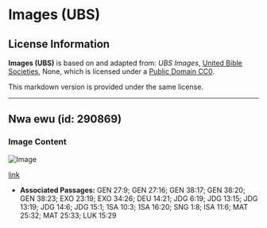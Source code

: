 # Images (UBS)

## License Information

**Images (UBS)** is based on and adapted from: _UBS Images_, [United Bible Societies](https://unitedbiblesocieties.org/), None, which is licensed under a [Public Domain CC0](https://creativecommons.org/public-domain/cc0/).

This markdown version is provided under the same license.



--------------------------------

## Nwa ewu (id: 290869)

### Image Content

![Image](https://cdn.aquifer.bible/aquifer-content/resources/Media/WEB-0264_goat_kid.jpg)

[link](https://cdn.aquifer.bible/aquifer-content/resources/Media/WEB-0264_goat_kid.jpg)

* **Associated Passages:** GEN 27:9; GEN 27:16; GEN 38:17; GEN 38:20; GEN 38:23; EXO 23:19; EXO 34:26; DEU 14:21; JDG 6:19; JDG 13:15; JDG 13:19; JDG 14:6; JDG 15:1; 1SA 10:3; 1SA 16:20; SNG 1:8; ISA 11:6; MAT 25:32; MAT 25:33; LUK 15:29

